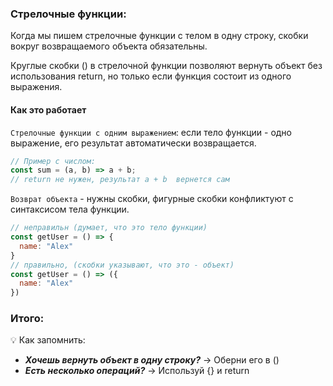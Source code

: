### Стрелочные функции: 
Когда мы пишем стрелочные функции с телом в одну строку, 
скобки вокруг возвращаемого объекта обязательны.

Круглые скобки () в стрелочной функции позволяют вернуть объект без использования return, но только если функция состоит из одного выражения.

#### Как это работает

`Стрелочные функции с одним выражением`: если тело функции - одно выражение, 
его результат автоматически возвращается.

```javascript
// Пример с числом:
const sum = (a, b) => a + b;
// return не нужен, результат a + b  вернется сам
```

`Возврат объекта` - нужны скобки, фигурные скобки конфликтуют с синтаксисом тела функции.
```javascript
// неправильн (думает, что это тело функции)
const getUser = () => {
  name: "Alex"
}
// правильно, (скобки указывают, что это - объект)
const getUser = () => ({
  name: "Alex"
})
```

### Итого: 
💡 Как запомнить:

- **_Хочешь вернуть объект в одну строку?_** → Оберни его в ()
- **_Есть несколько операций?_** → Используй {} и return

